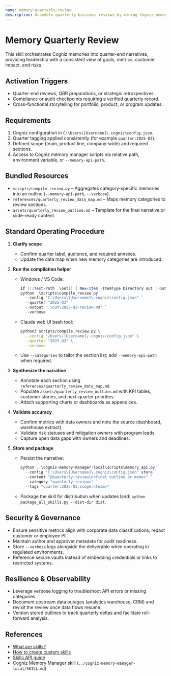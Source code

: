 ```yaml
---
name: memory-quarterly-review
description: Assemble quarterly business reviews by mining Cogniz memories for goals, metrics, highlights, and risks.
---
```


# Memory Quarterly Review

This skill orchestrates Cogniz memories into quarter-end narratives, providing leadership with a consistent view of goals, metrics, customer impact, and risks.

## Activation Triggers
- Quarter-end reviews, QBR preparations, or strategic retrospectives.  
- Compliance or audit checkpoints requiring a verified quarterly record.  
- Cross-functional storytelling for portfolio, product, or program updates.

## Requirements
1. Cogniz configuration in `C:\Users\[Username]\.cogniz\config.json`.  
2. Quarter tagging applied consistently (for example `quarter:2025-Q3`).  
3. Defined scope (team, product line, company-wide) and required sections.  
4. Access to Cogniz memory manager scripts via relative path, environment variable, or `--memory-api-path`.

## Bundled Resources
- `scripts/compile_review.py` – Aggregates category-specific memories into an outline (`--memory-api-path`, `--verbose`).  
- `references/quarterly_review_data_map.md` – Maps memory categories to review sections.  
- `assets/quarterly_review_outline.md` – Template for the final narrative or slide-ready content.

## Standard Operating Procedure
1. **Clarify scope**  
   - Confirm quarter label, audience, and required annexes.  
   - Update the data map when new memory categories are introduced.

2. **Run the compilation helper**  
   - Windows / VS Code:  
     ```powershell
     if (!(Test-Path .\out)) { New-Item -ItemType Directory out | Out-Null }
     python .\scripts\compile_review.py `
       --config "C:\Users\[Username]\.cogniz\config.json" `
       --quarter "2025-Q3" `
       --output ".\out\2025-Q3-review.md" `
       --verbose
     ```  
   - Claude web UI bash tool:  
     ```bash
     python3 scripts/compile_review.py \
       --config "/Users/[Username]/.cogniz/config.json" \
       --quarter "2025-Q3" \
       --verbose
     ```  
   - Use `--categories` to tailor the section list; add `--memory-api-path` when required.

3. **Synthesize the narrative**  
   - Annotate each section using `references/quarterly_review_data_map.md`.  
   - Populate `assets/quarterly_review_outline.md` with KPI tables, customer stories, and next-quarter priorities.  
   - Attach supporting charts or dashboards as appendices.

4. **Validate accuracy**  
   - Confirm metrics with data owners and note the source (dashboard, warehouse extract).  
   - Validate risk statuses and mitigation owners with program leads.  
   - Capture open data gaps with owners and deadlines.

5. **Store and package**  
   - Persist the narrative:  
     ```powershell
     python ..\cogniz-memory-manager-local\scripts\memory_api.py `
       --config "C:\Users\[Username]\.cogniz\config.json" store `
       --content "@quarterly-review\n<final outline or memo>" `
       --category "quarterly-reviews" `
       --tags "quarter:2025-Q3,scope:<team>"
     ```  
   - Package the skill for distribution when updates land: `python package_all_skills.py --dist-dir dist`.

## Security & Governance
- Ensure sensitive metrics align with corporate data classifications; redact customer or employee PII.  
- Maintain author and approver metadata for audit readiness.  
- Store `--verbose` logs alongside the deliverable when operating in regulated environments.  
- Reference secure vaults instead of embedding credentials or links to restricted systems.

## Resilience & Observability
- Leverage verbose logging to troubleshoot API errors or missing categories.  
- Document upstream data outages (analytics warehouse, CRM) and revisit the review once data flows resume.  
- Version stored outlines to track quarterly deltas and facilitate roll-forward analysis.

## References
- [What are skills?](https://support.claude.com/en/articles/12512176-what-are-skills)  
- [How to create custom skills](https://support.claude.com/en/articles/12512198-how-to-create-custom-skills)  
- [Skills API guide](https://docs.claude.com/en/api/skills-guide)  
- Cogniz Memory Manager skill (`../cogniz-memory-manager-local/SKILL.md`).

